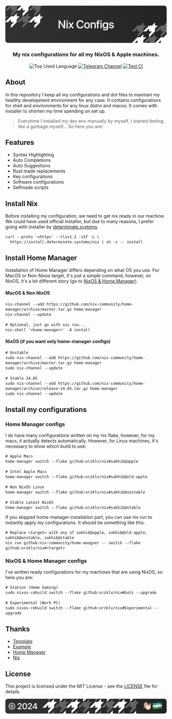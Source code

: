 <p align="center">
    <img src=".github/assets/header.png" alt="Orzklv's {Nix}">
</p>

<p align="center">
    <h3 align="center">My nix configurations for all my NixOS & Apple machines.</h3>
</p>

<p align="center">
    <img align="center" src="https://img.shields.io/github/languages/top/orzklv/nix?style=flat&logo=nixos&logoColor=ffffff&labelColor=242424&color=242424" alt="Top Used Language">
    <a href="https://t.me/orzklvb"><img align="center" src="https://img.shields.io/badge/Chat-grey?style=flat&logo=telegram&logoColor=ffffff&labelColor=242424&color=242424" alt="Telegram Channel"></a>
    <a href="https://github.com/orzklv/nix/actions/workflows/test.yml"><img align="center" src="https://img.shields.io/github/actions/workflow/status/orzklv/nix/test.yml?style=flat&logo=github&logoColor=ffffff&labelColor=242424&color=242424" alt="Test CI"></a>
</p>

## About

In this repository I keep all my configurations and dot files to maintain my healthy development environment for any case. It contains configurations
for shell and environments for any linux distro and macos. It comes with installer to shorten my time spending on set up.

> Everytime I installed my dev env manually by myself, I started feeling like a garbage myself... So here you are!

## Features

- Syntax Highlighting
- Auto Completions
- Auto Suggestions
- Rust made replacements
- Key configurations
- Software configurations
- Selfmade scripts

## Install Nix

Before installing my configuration, we need to get nix ready in our machine. We could have used official installer, but due to many reasons, I prefer going with installer by [determinate.systems](https://determinate.systems/oss/).

```shell
curl --proto '=https' --tlsv1.2 -sSf -L \
  https://install.determinate.systems/nix | sh -s -- install
```

## Install Home Manager

Installation of Home Manager differs depending on what OS you use. For MacOS or Non-Nixos target, it's just a simple command, however, on NixOS, it's a bit different story (go to [NixOS & Home Manager](#nixos--home-manager-configs)).

#### MacOS & Non NixOS

```shell
nix-channel --add https://github.com/nix-community/home-manager/archive/master.tar.gz home-manager
nix-channel --update

# Optional, just go with nix run...
nix-shell '<home-manager>' -A install
```

#### NixOS (if you want only home-manager configs)

```shell
# Unstable
sudo nix-channel --add https://github.com/nix-community/home-manager/archive/master.tar.gz home-manager
sudo nix-channel --update

# Stable 24.05
sudo nix-channel --add https://github.com/nix-community/home-manager/archive/release-24.05.tar.gz home-manager
sudo nix-channel --update
```

## Install my configurations

### Home Manager configs

I do have many configurations written on my nix flake, however, for my macs, it actually detects automatically. However, for Linux machines, it's necessary to show which build to use:

```shell
# Apple Macs
home-manager switch --flake github:orzklv/nix#sakhib@apple

# Intel Apple Macs
home-manager switch --flake github:orzklv/nix#sakhib@old-apple

# Non NixOS Linux
home-manager switch --flake github:orzklv/nix#sakhib@unstable

# Stable Latest NixOS
home-manager switch --flake github:orzklv/nix#sakhib@stable
```

If you skipped home-manager installation part, you can use nix run to instantly apply my configurations. It should be something like this:

```shell
# Replace <target> with any of sakhib@apple, sakhib@old-apple, sakhib@unstable, sakhib@stable
nix run github:nix-community/home-maagner -- switch --flake github:orzklv/nix#<target>
```

### NixOS & Home Manager configs

I've written ready configurations for my machines that are using NixOS, so here you are:

```shell
# Station (Home Gaming)
sudo nixos-rebuild switch --flake github:orzklv/nix#Guts --upgrade

# Experimental (Work PC)
sudo nixos-rebuild switch --flake github:orzklv/nix#Experimental --upgrade
```

## Thanks

- [Template](https://github.com/Misterio77/nix-starter-configs)
- [Example](https://github.com/Misterio77/nix-config)
- [Home Manager](https://github.com/nix-community/home-manager)
- [Nix](https://nixos.org/)

## License

This project is licensed under the MIT License - see the [LICENSE](license) file for details.

<p align="center">
    <img src=".github/assets/footer.png" alt="Orzklv's {Nix}">
</p>